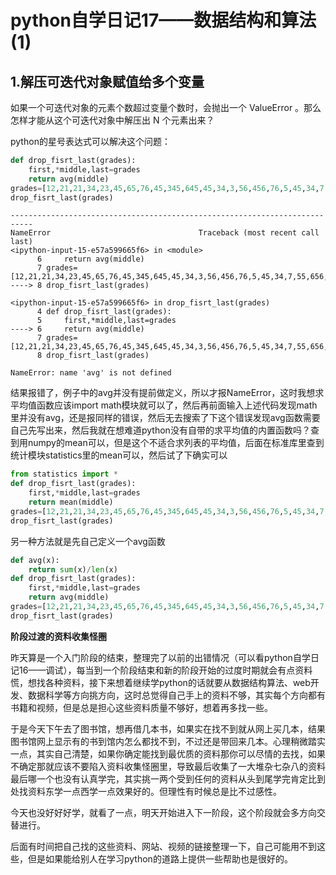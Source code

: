 # python自学日记17——数据结构和算法(1)

## 1.解压可迭代对象赋值给多个变量

如果一个可迭代对象的元素个数超过变量个数时，会抛出一个 ValueError 。那么怎样才能从这个可迭代对象中解压出 N 个元素出来？

python的星号表达式可以解决这个问题：

```python
def drop_fisrt_last(grades):
    first,*middle,last=grades
    return avg(middle)
grades=[12,21,21,34,23,45,65,76,45,345,645,45,34,3,56,456,76,5,45,34,7,55,656,34,55,5,345,45,345,65]
drop_fisrt_last(grades)
```

```
---------------------------------------------------------------------------
NameError                                 Traceback (most recent call last)
<ipython-input-15-e57a599665f6> in <module>
      6     return avg(middle)
      7 grades=[12,21,21,34,23,45,65,76,45,345,645,45,34,3,56,456,76,5,45,34,7,55,656,34,55,5,345,45,345,65]
----> 8 drop_fisrt_last(grades)

<ipython-input-15-e57a599665f6> in drop_fisrt_last(grades)
      4 def drop_fisrt_last(grades):
      5     first,*middle,last=grades
----> 6     return avg(middle)
      7 grades=[12,21,21,34,23,45,65,76,45,345,645,45,34,3,56,456,76,5,45,34,7,55,656,34,55,5,345,45,345,65]
      8 drop_fisrt_last(grades)

NameError: name 'avg' is not defined
```

结果报错了，例子中的avg并没有提前做定义，所以才报NameError，这时我想求平均值函数应该import math模块就可以了，然后再前面输入上述代码发现math里并没有avg，还是报同样的错误，然后无去搜索了下这个错误发现avg函数需要自己先写出来，然后我就在想难道python没有自带的求平均值的内置函数吗？查到用numpy的mean可以，但是这个不适合求列表的平均值，后面在标准库里查到统计模块statistics里的mean可以，然后试了下确实可以

```python
from statistics import *
def drop_fisrt_last(grades):
    first,*middle,last=grades
    return mean(middle)
grades=[12,21,21,34,23,45,65,76,45,345,645,45,34,3,56,456,76,5,45,34,7,55,656,34,55,5,345,45,345,65]
drop_fisrt_last(grades)
```

另一种方法就是先自己定义一个avg函数

```python
def avg(x):
    return sum(x)/len(x)
def drop_fisrt_last(grades):
    first,*middle,last=grades
    return avg(middle)
grades=[12,21,21,34,23,45,65,76,45,345,645,45,34,3,56,456,76,5,45,34,7,55,656,34,55,5,345,45,345,65]
drop_fisrt_last(grades)
```



**阶段过渡的资料收集怪圈**

昨天算是一个入门阶段的结束，整理完了以前的出错情况（可以看python自学日记16——调试），每当到一个阶段结束和新的阶段开始的过度时期就会有点资料慌，想找各种资料，接下来想着继续学python的话就要从数据结构算法、web开发、数据科学等方向挑方向，这时总觉得自己手上的资料不够，其实每个方向都有书籍和视频，但是总是担心这些资料质量不够好，想着再多找一些。

于是今天下午去了图书馆，想再借几本书，如果实在找不到就从网上买几本，结果图书馆网上显示有的书到馆内怎么都找不到，不过还是带回来几本。心理稍微踏实一点，其实自己清楚，如果你确定能找到最优质的资料那你可以尽情的去找，如果不确定那就应该不要陷入资料收集怪圈里，导致最后收集了一大堆杂七杂八的资料最后哪一个也没有认真学完，其实挑一两个受到任何的资料从头到尾学完肯定比到处找资料东学一点西学一点效果好的。但理性有时候总是比不过感性。

今天也没好好好学，就看了一点，明天开始进入下一阶段，这个阶段就会多方向交替进行。

后面有时间把自己找的这些资料、网站、视频的链接整理一下，自己可能用不到这些，但是如果能给别人在学习python的道路上提供一些帮助也是很好的。